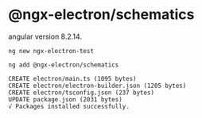 # @ngx-electron/schematics

angular version 8.2.14.

```
ng new ngx-electron-test

ng add @ngx-electron/schematics
```

```
CREATE electron/main.ts (1095 bytes)
CREATE electron/electron-builder.json (1205 bytes)
CREATE electron/tsconfig.json (237 bytes)
UPDATE package.json (2031 bytes)
√ Packages installed successfully.
```
